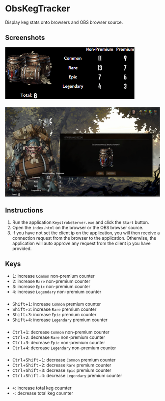 # ObsKegTracker
Display keg stats onto browsers and OBS browser source.

## Screenshots
![Screenshots](https://github.com/nowak-mateusz/ObsKegTracker/blob/master/assets/screenshot.png)
###

![Demo](https://github.com/nowak-mateusz/ObsKegTracker/blob/master/assets/demo.png)

## Instructions
 1. Run the application `KeystrokeServer.exe` and click the `Start` button.
 2. Open the `index.html` on the browser or the OBS browser source.
 3. If you have not set the client ip on the application, you will then receive a connection request from the browser to the application. Otherwise,  the application will auto approve any request from the client ip you have provided.

## Keys
- <kbd>1</kbd>: increase `Common` non-premium counter
- <kbd>2</kbd>: increase `Rare` non-premium counter
- <kbd>3</kbd>: increase `Epic` non-premium counter
- <kbd>4</kbd>: increase `Legendary` non-premium counter
###

- <kbd>Shift</kbd>+<kbd>1</kbd>: increase `Common` premium counter
- <kbd>Shift</kbd>+<kbd>2</kbd>: increase `Rare` premium counter
- <kbd>Shift</kbd>+<kbd>3</kbd>: increase `Epic` premium counter
- <kbd>Shift</kbd>+<kbd>4</kbd>: increase `Legendary` premium counter
###
 
- <kbd>Ctrl</kbd>+<kbd>1</kbd>: decrease `Common` non-premium counter
- <kbd>Ctrl</kbd>+<kbd>2</kbd>: decrease `Rare` non-premium counter
- <kbd>Ctrl</kbd>+<kbd>3</kbd>: decrease `Epic` non-premium counter
- <kbd>Ctrl</kbd>+<kbd>4</kbd>: decrease `Legendary` non-premium counter
###

- <kbd>Ctrl</kbd>+<kbd>Shift</kbd>+<kbd>1</kbd>: decrease `Common` premium counter
- <kbd>Ctrl</kbd>+<kbd>Shift</kbd>+<kbd>2</kbd>: decrease `Rare` premium counter
- <kbd>Ctrl</kbd>+<kbd>Shift</kbd>+<kbd>3</kbd>: decrease `Epic` premium counter
- <kbd>Ctrl</kbd>+<kbd>Shift</kbd>+<kbd>4</kbd>: decrease `Legendary` premium counter
###

- <kbd>+</kbd>: increase total keg coumter
- <kbd>-</kbd>: decrease total keg coumter
